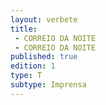 ```yaml
---
layout: verbete
title:
 - CORREIO DA NOITE
 - CORREIO DA NOITE
published: true
edition: 1  
type: T
subtype: Imprensa
---
```


